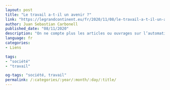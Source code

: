 ```yaml
---
layout: post
title: "Le travail a-t-il un avenir ?"
link: "https://legrandcontinent.eu/fr/2020/11/08/le-travail-a-t-il-un-avenir/"
author: Juan Sebastian Carbonell
published_date: "08/11/2020"
description: "On ne compte plus les articles ou ouvrages sur l’automatisation du travail. Ceux-ci sont de deux types.  D’un côté, on trouve les techno-pessimistes, pour qui un futur sans travail plongerait l’humanité dans une guerre civile mondiale entre une élite de rentiers possesseurs de machines et d’algorithmes et la majorité de l’humanité, condamnée au chômage technologique et à l’inutilité sociale. D’un autre côté, on trouve les techno-optimistes, pour qui le rêve anti-capitaliste d’un monde d’abondance et sans travail est enfin à la portée de la main."
language: fr
categories:
- Liens

tags:
- "société"
- "travail"

og-tags: "société, travail"
permalink: /:categories/:year/:month/:day/:title/
---
```


